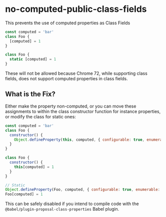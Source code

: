 # no-computed-public-class-fields

This prevents the use of computed properties as Class Fields

```js
const computed = 'bar'
class Foo {
  [computed] = 1
}

class Foo {
  static [computed] = 1
}
```

These will not be allowed because Chrome 72, while supporting class fields, does not support computed properties in class fields.

## What is the Fix?

Either make the property non-computed, or you can move these assignments to within the class constructor function for instance properties, or modify the class for static ones:

```js
const computed = 'bar'
class Foo {
  constructor() {
    Object.defineProperty(this, computed, { configurable: true, enumerable: true, writable: true, value: 1 })
  }
}

class Foo {
  constructor() {
    this[computed] = 1
  }
}

// Static
Object.defineProperty(Foo, computed, { configurable: true, enumerable: true, writable: true, value: 1 })
Foo[computed] = 1
```

This can be safely disabled if you intend to compile code with the `@babel/plugin-proposal-class-properties` Babel plugin.
